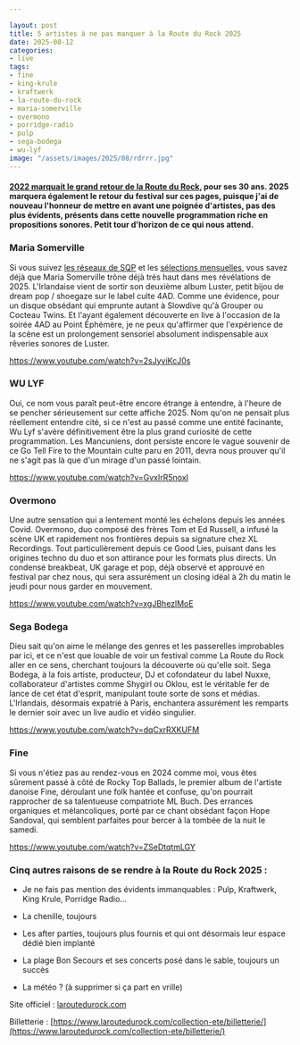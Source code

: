```yaml
---

layout: post
title: 5 artistes à ne pas manquer à la Route du Rock 2025
date: 2025-08-12
categories:
- live
tags:
- fine
- king-krule
- kraftwerk
- la-route-du-rock
- maria-somerville
- overmono
- porridge-radio
- pulp
- sega-bodega
- wu-lyf
image: "/assets/images/2025/08/rdrrr.jpg"
---
```


#### [2022 marquait le grand retour de la Route du Rock](https://sonnequipeut.com/2022/08/11/5-groupes-a-voir-a-la-route-du-rock-2022/), pour ses 30 ans. 2025 marquera également le retour du festival sur ces pages, puisque j'ai de nouveau l'honneur de mettre en avant une poignée d'artistes, pas des plus évidents, présents dans cette nouvelle programmation riche en propositions sonores. Petit tour d'horizon de ce qui nous attend.

<!--more-->

### Maria Somerville

Si vous suivez [les réseaux de SQP](https://www.instagram.com/p/DI82N7HNWpP/?img_index=3) et les [sélections mensuelles](https://sonnequipeut.com/2025/05/02/5-albums-sortis-avril-2025-a-ne-pas-manquer/), vous savez déjà que Maria Somerville trône déjà très haut dans mes révélations de 2025. L'Irlandaise vient de sortir son deuxième album Luster, petit bijou de dream pop / shoegaze sur le label culte 4AD. Comme une évidence, pour un disque obsédant qui emprunte autant à Slowdive qu'à Grouper ou Cocteau Twins. Et l'ayant également découverte en live à l'occasion de la soirée 4AD au Point Éphémère, je ne peux qu'affirmer que l'expérience de la scène est un prolongement sensoriel absolument indispensable aux rêveries sonores de Luster.

https://www.youtube.com/watch?v=2sJyviKcJ0s

### WU LYF

Oui, ce nom vous paraît peut-être encore étrange à entendre, à l'heure de se pencher sérieusement sur cette affiche 2025. Nom qu'on ne pensait plus réellement entendre cité, si ce n'est au passé comme une entité facinante, Wu Lyf s'avère définitivement être la plus grand curiosité de cette programmation. Les Mancuniens, dont persiste encore le vague souvenir de ce Go Tell Fire to the Mountain culte paru en 2011, devra nous prouver qu'il ne s'agit pas là que d'un mirage d'un passé lointain.

https://www.youtube.com/watch?v=GvxIrR5noxI

### Overmono

Une autre sensation qui a lentement monté les échelons depuis les années Covid. Overmono, duo composé des frères Tom et Ed Russell, a infusé la scène UK et rapidement nos frontières depuis sa signature chez XL Recordings. Tout particulièrement depuis ce Good Lies, puisant dans les origines techno du duo et son attirance pour les formats plus directs. Un condensé breakbeat, UK garage et pop, déjà observé et approuvé en festival par chez nous, qui sera assurément un closing idéal à 2h du matin le jeudi pour nous garder en mouvement.

https://www.youtube.com/watch?v=xgJBhezlMoE

### Sega Bodega

Dieu sait qu'on aime le mélange des genres et les passerelles improbables par ici, et ce n'est que louable de voir un festival comme La Route du Rock aller en ce sens, cherchant toujours la découverte où qu'elle soit. Sega Bodega, à la fois artiste, producteur, DJ et cofondateur du label Nuxxe, collaborateur d'artistes comme Shygirl ou Oklou, est le véritable fer de lance de cet état d'esprit, manipulant toute sorte de sons et médias. L'Irlandais, désormais expatrié à Paris, enchantera assurément les remparts le dernier soir avec un live audio et vidéo singulier.

https://www.youtube.com/watch?v=dqCxrRXKUFM

### Fine

Si vous n'étiez pas au rendez-vous en 2024 comme moi, vous êtes sûrement passé à côté de Rocky Top Ballads, le premier album de l'artiste danoise Fine, déroulant une folk hantée et confuse, qu'on pourrait rapprocher de sa talentueuse compatriote ML Buch. Des errances organiques et mélancoliques, porté par ce chant obsédant façon Hope Sandoval, qui semblent parfaites pour bercer à la tombée de la nuit le samedi.

https://www.youtube.com/watch?v=ZSeDtqtmLGY

### Cinq autres raisons de se rendre à la Route du Rock 2025 :

- Je ne fais pas mention des évidents immanquables : Pulp, Kraftwerk, King Krule, Porridge Radio...

- La chenille, toujours

- Les after parties, toujours plus fournis et qui ont désormais leur espace dédié bien implanté

- La plage Bon Secours et ses concerts posé dans le sable, toujours un succès

- La météo ? (à supprimer si ça part en vrille)

Site officiel : [laroutedurock.com](https://www.laroutedurock.com/)

Billetterie : [https://www.laroutedurock.com/collection-ete/billetterie/](https://www.laroutedurock.com/collection-ete/billetterie/)
